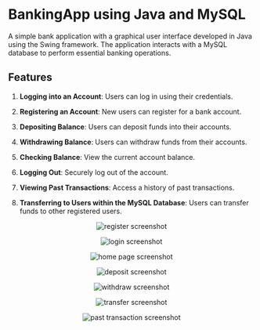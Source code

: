# BankingApp using Java and MySQL

A simple bank application with a graphical user interface developed in Java using the Swing framework. The application interacts with a MySQL database to perform essential banking operations.

## Features

1. **Logging into an Account**: Users can log in using their credentials.

2. **Registering an Account**: New users can register for a bank account.

3. **Depositing Balance**: Users can deposit funds into their accounts.

4. **Withdrawing Balance**: Users can withdraw funds from their accounts.

5. **Checking Balance**: View the current account balance.

6. **Logging Out**: Securely log out of the account.

7. **Viewing Past Transactions**: Access a history of past transactions.

8. **Transferring to Users within the MySQL Database**: Users can transfer funds to other registered users.

<p align="center">
  <img src="https://github.com/bingleicai/BankingApp/blob/main/Screenshots/register.png" alt="register screenshot">
</p>

<p align="center">
  <img src="https://github.com/bingleicai/BankingApp/blob/main/Screenshots/login.png" alt="login screenshot">
</p>

<p align="center">
  <img src="https://github.com/bingleicai/BankingApp/blob/main/Screenshots/home%20page.png" alt="home page screenshot">
</p>

<p align="center">
  <img src="https://github.com/bingleicai/BankingApp/blob/main/Screenshots/deposit.png" alt="deposit screenshot">
</p>

<p align="center">
  <img src="https://github.com/bingleicai/BankingApp/blob/main/Screenshots/withdraw.png" alt="withdraw screenshot">
</p>

<p align="center">
  <img src="https://github.com/bingleicai/BankingApp/blob/main/Screenshots/transfer.png" alt="transfer screenshot">
</p>

<p align="center">
  <img src="https://github.com/bingleicai/BankingApp/blob/main/Screenshots/past%20transaction.png" alt="past transaction screenshot">
</p>
